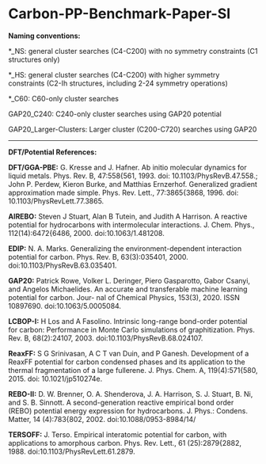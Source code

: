 # Carbon-PP-Benchmark-Paper-SI
**Naming conventions:**

*_NS: general cluster searches (C4-C200) with no symmetry constraints (C1 structures only)

*_HS: general cluster searches (C4-C200) with higher symmetry constraints (C2-Ih structures, including 2-24 symmetry operations)

*_C60: C60-only cluster searches

GAP20_C240: C240-only cluster searches using GAP20 potential

GAP20_Larger-Clusters: Larger cluster (C200-C720) searches using GAP20

-------------------------------------------------------


**DFT/Potential References:**

**DFT/GGA-PBE:** G. Kresse and J. Hafner. Ab initio molecular dynamics
for liquid metals. Phys. Rev. B, 47:558{561, 1993. doi:
10.1103/PhysRevB.47.558.; John P. Perdew, Kieron Burke, and Matthias Ernzerhof.
Generalized gradient approximation made simple.
Phys. Rev. Lett., 77:3865{3868, 1996. doi:
10.1103/PhysRevLett.77.3865.

**AIREBO:** Steven J Stuart, Alan B Tutein, and Judith A Harrison.
A reactive potential for hydrocarbons with intermolecular
interactions. J. Chem. Phys., 112(14):6472{6486, 2000.
doi:10.1063/1.481208.

**EDIP:** N. A. Marks. Generalizing the environment-dependent interaction
potential for carbon. Phys. Rev. B, 63(3):035401,
2000. doi:10.1103/PhysRevB.63.035401.

**GAP20:** Patrick Rowe, Volker L. Deringer, Piero Gasparotto,
Gabor Csanyi, and Angelos Michaelides. An accurate and
transferable machine learning potential for carbon. Jour-
nal of Chemical Physics, 153(3), 2020. ISSN 10897690.
doi:10.1063/5.0005084.

**LCBOP-I:** H Los and A Fasolino. Intrinsic long-range bond-order
potential for carbon: Performance in Monte Carlo simulations
of graphitization. Phys. Rev. B, 68(2):24107, 2003.
doi:10.1103/PhysRevB.68.024107.

**ReaxFF:** S G Srinivasan, A C T van Duin, and P Ganesh. Development
of a ReaxFF potential for carbon condensed phases
and its application to the thermal fragmentation of a large
fullerene. J. Phys. Chem. A, 119(4):571{580, 2015. doi:
10.1021/jp510274e.

**REBO-II:** D. W. Brenner, O. A. Shenderova, J. A. Harrison, S. J.
Stuart, B. Ni, and S. B. Sinnott. A second-generation reactive
empirical bond order (REBO) potential energy expression
for hydrocarbons. J. Phys.: Condens. Matter, 14 (4):783{802, 2002. doi:10.1088/0953-8984/14/

**TERSOFF:** J. Terso. Empirical interatomic potential for carbon, with
applications to amorphous carbon. Phys. Rev. Lett., 61
(25):2879{2882, 1988. doi:10.1103/PhysRevLett.61.2879.

